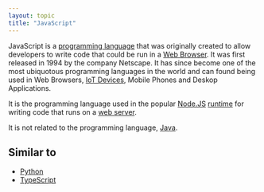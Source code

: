 ```yaml
---
layout: topic
title: "JavaScript"
---
```


JavaScript is a [programming language](programming-language) that was originally created to allow developers to write code that could be run in a [Web Browser](web-browser). It was first released in 1994 by the company Netscape. It has since become one of the most ubiquotous programming languages in the world and can found being used in Web Browsers, [IoT Devices](iot-devices), Mobile Phones and Deskop Applications.

It is the programming language used in the popular [Node.JS](nodejs) [runtime](runtime) for writing code that runs on a [web server](client-server).

It is not related to the programming language, [Java](java).

## Similar to
- [Python](python)
- [TypeScript](typescript)
